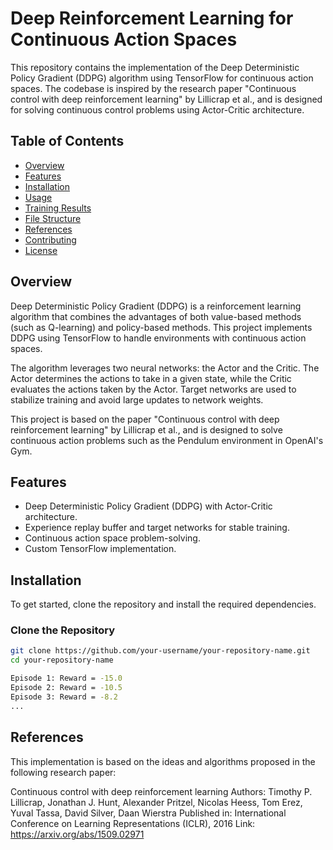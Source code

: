 # Deep Reinforcement Learning for Continuous Action Spaces

This repository contains the implementation of the Deep Deterministic Policy Gradient (DDPG) algorithm using TensorFlow for continuous action spaces. The codebase is inspired by the research paper "Continuous control with deep reinforcement learning" by Lillicrap et al., and is designed for solving continuous control problems using Actor-Critic architecture.

## Table of Contents

- [Overview](#overview)
- [Features](#features)
- [Installation](#installation)
- [Usage](#usage)
- [Training Results](#training-results)
- [File Structure](#file-structure)
- [References](#references)
- [Contributing](#contributing)
- [License](#license)

## Overview

Deep Deterministic Policy Gradient (DDPG) is a reinforcement learning algorithm that combines the advantages of both value-based methods (such as Q-learning) and policy-based methods. This project implements DDPG using TensorFlow to handle environments with continuous action spaces.

The algorithm leverages two neural networks: the Actor and the Critic. The Actor determines the actions to take in a given state, while the Critic evaluates the actions taken by the Actor. Target networks are used to stabilize training and avoid large updates to network weights.

This project is based on the paper "Continuous control with deep reinforcement learning" by Lillicrap et al., and is designed to solve continuous action problems such as the Pendulum environment in OpenAI's Gym.

## Features

- Deep Deterministic Policy Gradient (DDPG) with Actor-Critic architecture.
- Experience replay buffer and target networks for stable training.
- Continuous action space problem-solving.
- Custom TensorFlow implementation.

## Installation

To get started, clone the repository and install the required dependencies.

### Clone the Repository

```bash
git clone https://github.com/your-username/your-repository-name.git
cd your-repository-name
```

```bash
Episode 1: Reward = -15.0
Episode 2: Reward = -10.5
Episode 3: Reward = -8.2
...
```


## References
This implementation is based on the ideas and algorithms proposed in the following research paper:

Continuous control with deep reinforcement learning
Authors: Timothy P. Lillicrap, Jonathan J. Hunt, Alexander Pritzel, Nicolas Heess, Tom Erez, Yuval Tassa, David Silver, Daan Wierstra
Published in: International Conference on Learning Representations (ICLR), 2016
Link: https://arxiv.org/abs/1509.02971

